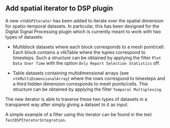 ## Add spatial iterator to DSP plugin

A new `vtkDSPIterator` has been added to iterate over the spatial dimension
for spatio-temporal datasets. In particular, this has been designed for the
Digital Signal Processing plugin which is currently meant to work with two
types of datasets:

- Multiblock datasets where each block corresponds to a mesh point/cell.
  Each block contains a vtkTable where the tuples correspond to timesteps.
  Such a structure can be obtained by applying the filter `Plot Data Over Time`
  with the option `Only Report Selection Statistics` off.

- Table datasets containing multidimensional arrays (see `vtkMultiDimensionalArray`)
  where the rows correspond to timesteps and a third hidden dimension corresponds
  to mesh points/cells.
  This structure can be obtained by applying the filter `Temporal Multiplexing`.

The new iterator is able to traverse these two types of datasets in a transparent
way after simply giving a dataset to it as input.

A simple example of a filter using this iterator can be found in the test
`TestDSPIteratorIntegration`.
